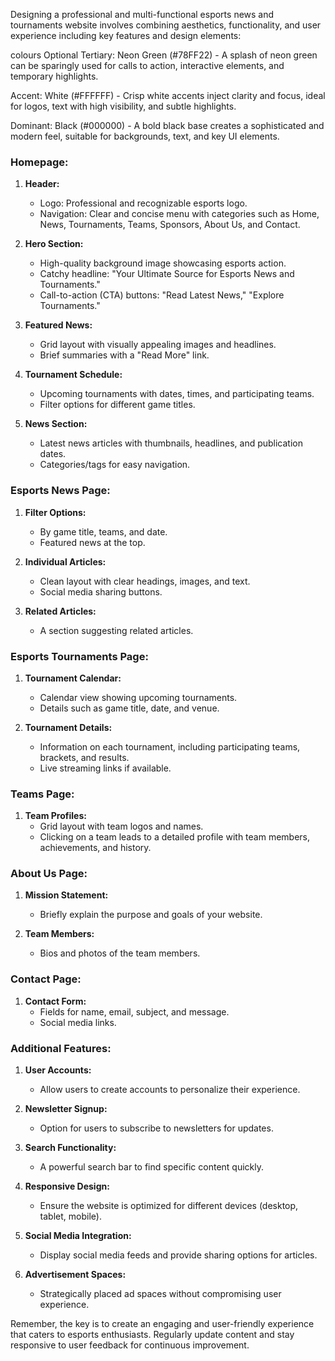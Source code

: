 Designing a professional and multi-functional esports news and tournaments website involves combining aesthetics, functionality, and user experience including key features and design elements:

colours 
Optional Tertiary: Neon Green (#78FF22) - A splash of neon green can be sparingly used for calls to action, interactive elements, and temporary highlights.

Accent: White (#FFFFFF) - Crisp white accents inject clarity and focus, ideal for logos, text with high visibility, and subtle highlights.

Dominant: Black (#000000) - A bold black base creates a sophisticated and modern feel, suitable for backgrounds, text, and key UI elements.

### Homepage:

1. **Header:**
   - Logo: Professional and recognizable esports logo.
   - Navigation: Clear and concise menu with categories such as Home, News, Tournaments, Teams, Sponsors, About Us, and Contact.

2. **Hero Section:**
   - High-quality background image showcasing esports action.
   - Catchy headline: "Your Ultimate Source for Esports News and Tournaments."
   - Call-to-action (CTA) buttons: "Read Latest News," "Explore Tournaments."

3. **Featured News:**
   - Grid layout with visually appealing images and headlines.
   - Brief summaries with a "Read More" link.

4. **Tournament Schedule:**
   - Upcoming tournaments with dates, times, and participating teams.
   - Filter options for different game titles.

5. **News Section:**
   - Latest news articles with thumbnails, headlines, and publication dates.
   - Categories/tags for easy navigation.

### Esports News Page:

1. **Filter Options:**
   - By game title, teams, and date.
   - Featured news at the top.

2. **Individual Articles:**
   - Clean layout with clear headings, images, and text.
   - Social media sharing buttons.

3. **Related Articles:**
   - A section suggesting related articles.

### Esports Tournaments Page:

1. **Tournament Calendar:**
   - Calendar view showing upcoming tournaments.
   - Details such as game title, date, and venue.

2. **Tournament Details:**
   - Information on each tournament, including participating teams, brackets, and results.
   - Live streaming links if available.

### Teams Page:

1. **Team Profiles:**
   - Grid layout with team logos and names.
   - Clicking on a team leads to a detailed profile with team members, achievements, and history.

### About Us Page:

1. **Mission Statement:**
   - Briefly explain the purpose and goals of your website.

2. **Team Members:**
   - Bios and photos of the team members.

### Contact Page:

1. **Contact Form:**
   - Fields for name, email, subject, and message.
   - Social media links.

### Additional Features:

1. **User Accounts:**
   - Allow users to create accounts to personalize their experience.

2. **Newsletter Signup:**
   - Option for users to subscribe to newsletters for updates.

3. **Search Functionality:**
   - A powerful search bar to find specific content quickly.

4. **Responsive Design:**
   - Ensure the website is optimized for different devices (desktop, tablet, mobile).

5. **Social Media Integration:**
   - Display social media feeds and provide sharing options for articles.

6. **Advertisement Spaces:**
   - Strategically placed ad spaces without compromising user experience.

Remember, the key is to create an engaging and user-friendly experience that caters to esports enthusiasts. Regularly update content and stay responsive to user feedback for continuous improvement.